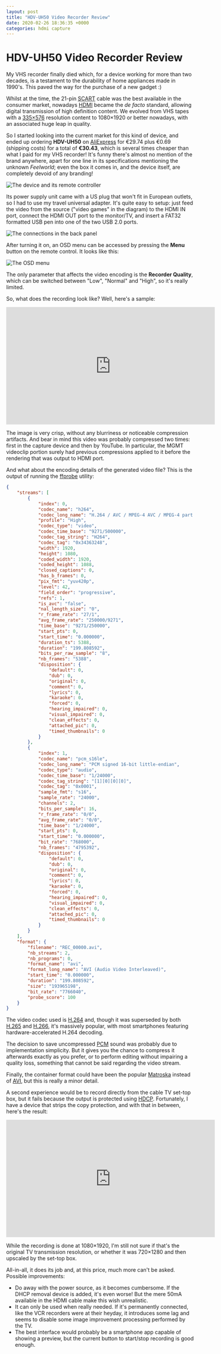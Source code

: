 ```yaml
---
layout: post
title: "HDV-UH50 Video Recorder Review"
date: 2020-02-26 18:36:35 +0000
categories: hdmi capture
---
```

# HDV-UH50 Video Recorder Review

My VHS recorder finally died which, for a device working for more than two decades, is a testament to the durability of home appliances made in 1990's. This paved the way for the purchase of a new gadget :)

Whilst at the time, the 21-pin [SCART](https://en.wikipedia.org/wiki/SCART) cable was the best available in the consumer market, nowadays [HDMI](https://en.wikipedia.org/wiki/HDMI) became the *de facto* standard, allowing digital transmission of high definition content. We evolved from VHS tapes with a [335×576](https://en.wikipedia.org/wiki/VHS#Video_recording) resolution content to 1080×1920 or better nowadays, with an associated huge leap in quality.

So I started looking into the current market for this kind of device, and ended up ordering **HDV-UH50** on [AliExpress](https://www.aliexpress.com/) for €29.74 plus €0.69 (shipping costs) for a total of **€30.43**, which is several times cheaper than what I paid for my VHS recorder! It's funny there's almost no mention of the brand anywhere, apart for one line in its specifications mentioning the unknown *Feelworld*; even the box it comes in, and the device itself, are completely devoid of any branding!

![The device and its remote controller](/assets/2020-02-26-hdv-uh50-review_device_and_remote.jpg)

Its power supply unit came with a US plug that won't fit in European outlets, so I had to use my travel universal adapter. It's quite easy to setup: just feed the video from the source ("video games" in the diagram) to the HDMI IN port, connect the HDMI OUT port to the monitor/TV, and insert a FAT32 formatted USB pen into one of the two USB 2.0 ports.

![The connections in the back panel](/assets/2020-02-26-hdv-uh50-review_connections.jpg)

After turning it on, an OSD menu can be accessed by pressing the **Menu** button on the remote control. It looks like this:

![The OSD menu](/assets/2020-02-26-hdv-uh50-review_osd_menu.jpg)

The only parameter that affects the video encoding is the **Recorder Quality**, which can be switched between "Low", "Normal" and "High", so it's really limited.

So, what does the recording look like? Well, here's a sample:

<iframe width="560" height="315" src="https://www.youtube.com/embed/UuEw_uNCurA" frameborder="0" allow="accelerometer; autoplay; clipboard-write; encrypted-media; gyroscope; picture-in-picture" allowfullscreen></iframe>

The image is very crisp, without any blurriness or noticeable compression artifacts. And bear in mind this video was probably compressed two times: first in the capture device and then by YouTube. In particular, the MGMT videoclip portion surely had previous compressions applied to it before the rendering that was output to HDMI port.

And what about the encoding details of the generated video file? This is the output of running the [ffprobe](https://ffmpeg.org/ffprobe.html) utility:

```json
{
    "streams": [
        {
            "index": 0,
            "codec_name": "h264",
            "codec_long_name": "H.264 / AVC / MPEG-4 AVC / MPEG-4 part 10",
            "profile": "High",
            "codec_type": "video",
            "codec_time_base": "9271/500000",
            "codec_tag_string": "H264",
            "codec_tag": "0x34363248",
            "width": 1920,
            "height": 1080,
            "coded_width": 1920,
            "coded_height": 1088,
            "closed_captions": 0,
            "has_b_frames": 0,
            "pix_fmt": "yuv420p",
            "level": 42,
            "field_order": "progressive",
            "refs": 1,
            "is_avc": "false",
            "nal_length_size": "0",
            "r_frame_rate": "27/1",
            "avg_frame_rate": "250000/9271",
            "time_base": "9271/250000",
            "start_pts": 0,
            "start_time": "0.000000",
            "duration_ts": 5388,
            "duration": "199.808592",
            "bits_per_raw_sample": "8",
            "nb_frames": "5388",
            "disposition": {
                "default": 0,
                "dub": 0,
                "original": 0,
                "comment": 0,
                "lyrics": 0,
                "karaoke": 0,
                "forced": 0,
                "hearing_impaired": 0,
                "visual_impaired": 0,
                "clean_effects": 0,
                "attached_pic": 0,
                "timed_thumbnails": 0
            }
        },
        {
            "index": 1,
            "codec_name": "pcm_s16le",
            "codec_long_name": "PCM signed 16-bit little-endian",
            "codec_type": "audio",
            "codec_time_base": "1/24000",
            "codec_tag_string": "[1][0][0][0]",
            "codec_tag": "0x0001",
            "sample_fmt": "s16",
            "sample_rate": "24000",
            "channels": 2,
            "bits_per_sample": 16,
            "r_frame_rate": "0/0",
            "avg_frame_rate": "0/0",
            "time_base": "1/24000",
            "start_pts": 0,
            "start_time": "0.000000",
            "bit_rate": "768000",
            "nb_frames": "4795392",
            "disposition": {
                "default": 0,
                "dub": 0,
                "original": 0,
                "comment": 0,
                "lyrics": 0,
                "karaoke": 0,
                "forced": 0,
                "hearing_impaired": 0,
                "visual_impaired": 0,
                "clean_effects": 0,
                "attached_pic": 0,
                "timed_thumbnails": 0
            }
        }
    ],
    "format": {
        "filename": "REC_00000.avi",
        "nb_streams": 2,
        "nb_programs": 0,
        "format_name": "avi",
        "format_long_name": "AVI (Audio Video Interleaved)",
        "start_time": "0.000000",
        "duration": "199.808592",
        "size": "193965198",
        "bit_rate": "7766040",
        "probe_score": 100
    }
}
```

The video codec used is [H.264](https://en.wikipedia.org/wiki/Advanced_Video_Coding) and, though it was superseded by both [H.265](https://en.wikipedia.org/wiki/High_Efficiency_Video_Coding) and [H.266](https://en.wikipedia.org/wiki/Versatile_Video_Coding), it's massively popular, with most smartphones featuring hardware-accelerated H.264 decoding.

The decision to save uncompressed [PCM](https://en.wikipedia.org/wiki/Pulse-code_modulation) sound was probably due to implementation simplicity. But it gives you the chance to compress it afterwards exactly as you prefer, or to perform editing without impairing a quality loss, something that cannot be said regarding the video stream.

Finally, the container format could have been the popular [Matroska](https://en.wikipedia.org/wiki/Matroska) instead of [AVI](https://en.wikipedia.org/wiki/Audio_Video_Interleave), but this is really a minor detail.

A second experience would be to record directly from the cable TV set-top box, but it fails because the output is protected using [HDCP](https://en.wikipedia.org/wiki/High-bandwidth_Digital_Content_Protection). Fortunately, I have a device that strips the copy protection, and with that in between, here's the result:

<iframe width="560" height="315" src="https://www.youtube.com/embed/pXQyKJK5b_8" frameborder="0" allow="accelerometer; autoplay; clipboard-write; encrypted-media; gyroscope; picture-in-picture" allowfullscreen></iframe>

While the recording is done at 1080×1920, I'm still not sure if that's the original TV transmission resolution, or whether it was 720×1280 and then upscaled by the set-top box.

All-in-all, it does its job and, at this price, much more can't be asked. Possible improvements:
  * Do away with the power source, as it becomes cumbersome. If the DHCP removal device is added, it's even worse! But the mere 50mA available in the HDMI cable make this wish unrealistic.
  * It can only be used when really needed. If it's permanently connected, like the VCR recorders were at their heyday, it introduces some lag and seems to disable some image improvement processing performed by the TV.
  * The best interface would probably be a smartphone app capable of showing a preview, but the current button to start/stop recording is good enough.

